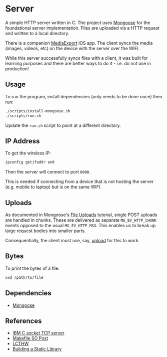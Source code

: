 # Server

A simple HTTP server written in C.
The project uses [Mongoose](https://mongoose.ws) for the foundational server implementation.
Files are uploaded via a HTTP request and written to a local directory.

There is a companion [MediaExport](https://github.com/BenShutt/MediaExport) iOS app. The client syncs the media (images, videos, etc) on the device with the server over the WIFI.

While this server successfully syncs files with a client, it was built for learning purposes and there are better ways to do it - i.e. do not use in production!

## Usage

To run the program, install dependencies (only needs to be done once) then run:

```bash
./scripts/install-mongoose.sh
./scripts/run.sh
```

Update the `run.sh` script to point at a different directory.

## IP Address

To get the wireless IP:

```bash
ipconfig getifaddr en0
```

Then the server will connect to port `8000`.

This is needed if connecting from a device that is not hosting the server (e.g. mobile to laptop) but is on the same WIFI.

## Uploads

As documented in Mongoose's [File Uploads](https://mongoose.ws/documentation/tutorials/file-uploads/#binary-upload-single-post) tutorial, single POST uploads are handled in chunks.
These are delivered as separate `MG_EV_HTTP_CHUNK` events opposed to the usual `MG_EV_HTTP_MSG`.
This enables us to break up large request bodies into smaller parts.

Consequentially, the client must use, say, [upload](https://github.com/Alamofire/Alamofire/blob/master/Documentation/Usage.md#uploading-data-to-a-server) for this to work.

## Bytes

To print the bytes of a file:

```bash
xxd /path/to/file
```

## Dependencies

* [Mongoose](https://github.com/cesanta/mongoose)

## References

* [IBM C socket TCP server](https://www.ibm.com/docs/en/zos/2.5.0?topic=programs-c-socket-tcp-server)
* [Makefile SO Post](https://stackoverflow.com/questions/30573481)
* [LCTHW](https://github.com/zedshaw/learn-c-the-hard-way-lectures)
* [Building a Static Library](https://www.oreilly.com/library/view/c-cookbook/0596007612/ch01s04.html)